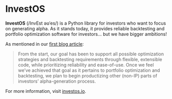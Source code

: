 # InvestOS

**InvestOS** (/InvEst əʊˈes/) is a Python library for investors who want to focus on generating alpha. As it stands today, it provides reliable backtesting and portfolio optimization software for investors... but we have bigger ambitions!

As mentioned in our [first blog article](https://blog.investos.io/why-we-created-investos/):

> From the start, our goal has been to support all possible optimization strategies and backtesting requirements through flexible, extensible code, while prioritizing reliability and ease-of-use.
> Once we feel we’ve achieved that goal as it pertains to portfolio optimization and backtesting, we plan to begin productizing other (non-IP) parts of investors’ alpha-generation process.

For more information, visit [investos.io](https://investos.io).
